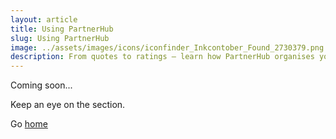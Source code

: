 ```yaml
---
layout: article
title: Using PartnerHub
slug: Using PartnerHub
image: ../assets/images/icons/iconfinder_Inkcontober_Found_2730379.png
description: From quotes to ratings — learn how PartnerHub organises your business.
---
```



Coming soon...

Keep an eye on the section. 

Go [home](/)
